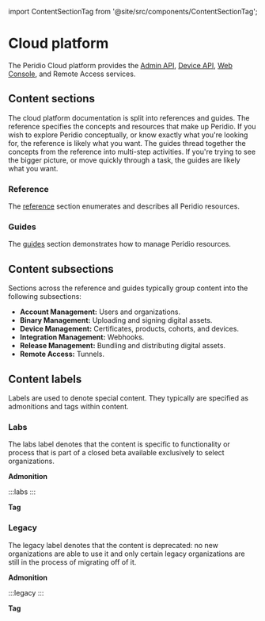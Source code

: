 import ContentSectionTag from '@site/src/components/ContentSectionTag';

# Cloud platform

The Peridio Cloud platform provides the [Admin API](/admin-api), [Device API](/device-api), [Web Console](https://console.peridio.com/), and Remote Access services.

## Content sections

The cloud platform documentation is split into references and guides. The reference specifies the
concepts and resources that make up Peridio. If you wish to explore Peridio conceptually, or know exactly what
you're looking for, the reference is likely what you want. The guides thread together the concepts
from the reference into multi-step activities. If you're trying to see the bigger picture, or move
quickly through a task, the guides are likely what you want.

### Reference

The [reference](/platform/reference/overview) section enumerates and describes all Peridio resources.

### Guides

The [guides](/platform/guides/introduction-to-binary-management) section demonstrates how to manage Peridio resources.


## Content subsections

Sections across the reference and guides typically group content into the following subsections:

- **Account Management:** Users and organizations.
- **Binary Management:** Uploading and signing digital assets.
- **Device Management:** Certificates, products, cohorts, and devices.
- **Integration Management:** Webhooks.
- **Release Management:** Bundling and distributing digital assets.
- **Remote Access:** Tunnels.

## Content labels

Labels are used to denote special content. They typically are specified as admonitions and tags within content.

### Labs

The labs label denotes that the content is specific to functionality or process that is part of a closed beta available exclusively to select organizations.

**Admonition**

:::labs
:::

**Tag**

<ContentSectionTag type='labs' />

### Legacy

The legacy label denotes that the content is deprecated: no new organizations are able to use it and only certain legacy organizations are still in the process of migrating off of it.

**Admonition**

:::legacy
:::

**Tag**

<ContentSectionTag type='legacy' />
